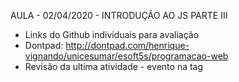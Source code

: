 AULA - 02/04/2020 - INTRODUÇÃO AO JS PARTE III

- ​Links do Github individuais para avaliação
- Dontpad: http://dontpad.com/henrique-vignando/unicesumar/esoft5s/programacao-web
- Revisão da ultima atividade - evento na tag <script>
- Conteúdo
- Atividade: Desafio Binary Gap
- Entrega: link do(s) commit(s) Github ou e-mail institucional

Video 1: https://www.youtube.com/watch?v=Aeky5PdKZNk﻿
Video 2: https://www.youtube.com/watch?v=RJKMZnDbWGA
Video 3: https://www.youtube.com/watch?v=Y9UtpVZoR0g
Video 4: https://www.youtube.com/watch?v=ifzWATQRkgQ
Video 5: https://www.youtube.com/watch?v=_zelsTEg8T4 
Video 6: https://www.youtube.com/watch?v=IeU-debtGeU
Video 7: https://www.youtube.com/watch?v=YQnQMpVNdZ8﻿


Ao vivo 1: https://www.youtube.com/watch?v=ToXZYbMrnek
Ao vivo 2: https://www.youtube.com/watch?v=RXWQu0XYDRQ
Ao vivo 3: https://www.youtube.com/watch?v=S8eYJgNiFXo

IMPORTANTE: Faremos 2 reunião via Google Meet, uma as 19h45 e outra as 21h45 para um bate-papo sobre o tema da aula e tirar eventuais dúvidas de vocês.
Link do Meet: https://meet.google.com/zgb-atbp-ckt


Desafio BinaryGap
Um Binary Gap é qualquer sequência máxima de zeros consecutivos, cercada por um em ambas as extremidades na representação binária, dentro de um número inteiro positivo N.
Por exemplo, o número 9 tem representação binária 1001 e contém uma Binary Gap de comprimento 2. O número 529 tem representação binária 1000010001 e contém duas Binary Gap: uma de comprimento 4 e outra de comprimento 3. O número 20 tem representação binária de 10100 e contém um Binary Gap de comprimento 1. O número 15 tem representação binária 1111 e não possui Binary Gaps. O número 32 tem representação binária 100000 e não possui Binary Gaps.

Escreva uma função JS que:
Dado um número inteiro positivo N, retorna o comprimento de seu maior Binary Gap.
A função deve retornar 0 se N não contiver um Binary Gap.
Por exemplo, dado N = 1041, a função deve retornar 5, porque N tem representação binária 10000010001 e, portanto, seu maior Binary Gap é de comprimento 5. Dado N = 32, a função deve retornar 0, porque N tem representação binária '100000' e, portanto, sem Binary Gaps.
Utilize as boas práticas de programação JS​
